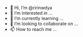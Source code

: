 - 👋 Hi, I’m @ririnwdya
- 👀 I’m interested in ...
- 🌱 I’m currently learning ...
- 💞️ I’m looking to collaborate on ...
- 📫 How to reach me ...

<!---
ririnwdya/ririnwdya is a ✨ special ✨ repository because its `README.md` (this file) appears on your GitHub profile.
You can click the Preview link to take a look at your changes.
--->
